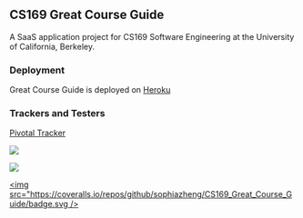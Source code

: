 ## CS169 Great Course Guide

A SaaS application project for CS169 Software Engineering at the University of California, Berkeley.

### Deployment

Great Course Guide is deployed on [Heroku](https://cs169-great-course-guide.herokuapp.com/)

### Trackers and Testers

[Pivotal Tracker](https://www.pivotaltracker.com/n/projects/1541787)

[<img src="https://api.travis-ci.org/sophiazheng/CS169_Great_Course_Guide.svg"/>](https://travis-ci.org/sophiazheng/CS169_Great_Course_Guide)

[<img src="https://codeclimate.com/github/sophiazheng/CS169_Great_Course_Guide/badges/gpa.svg" />](https://codeclimate.com/github/sophiazheng/CS169_Great_Course_Guide)

[<img src="https://coveralls.io/repos/github/sophiazheng/CS169_Great_Course_Guide/badge.svg />](https://coveralls.io/github/sophiazheng/CS169_Great_Course_Guide)
